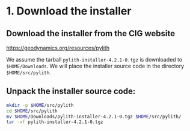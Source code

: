 # 1. Download the installer

## Download the installer from the CIG website

  <https://geodynamics.org/resources/pylith>

  We assume the tarball `pylith-installer-4.2.1-0.tgz` is downloaded to `$HOME/Downloads`. We will place the installer source code in the directory `$HOME/src/pylith`.

## Unpack the installer source code:

```bash
mkdir -p $HOME/src/pylith
cd $HOME/src/pylith
mv $HOME/Downloads/pylith-installer-4.2.1-0.tgz $HOME/src/pylith/
tar -xf pylith-installer-4.2.1-0.tgz
```
